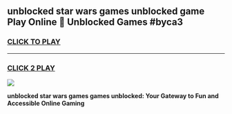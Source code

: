 
## unblocked star wars games unblocked game Play Online 👋 Unblocked Games #byca3
<h3>
<a href="https://premium.freeplayer.one?title=unblocked_star_wars_games&ref=21F">CLICK TO PLAY</a></h3>
<hr>

<h3>
<a href="https://premium.freeplayer.one?title=unblocked_star_wars_games&ref=21F">CLICK 2 PLAY</a>
  
</h3>

<a href="https://premium.freeplayer.one?title=unblocked_star_wars_games&ref=21F/"><img src="https://clearcache.store/games.png"></a>


**unblocked star wars games games unblocked: Your Gateway to Fun and Accessible Online Gaming**

